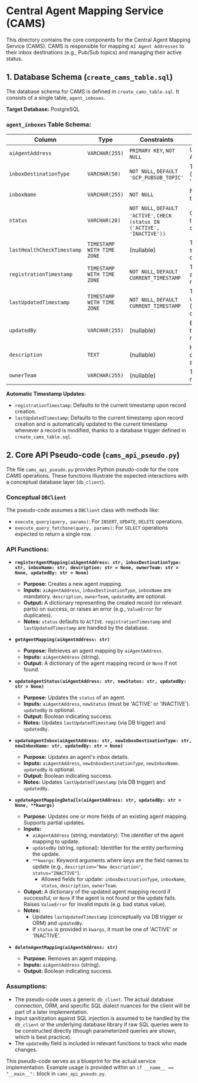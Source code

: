 # Central Agent Mapping Service (CAMS)

This directory contains the core components for the Central Agent Mapping Service (CAMS). CAMS is responsible for mapping `AI Agent Addresses` to their inbox destinations (e.g., Pub/Sub topics) and managing their active status.

## 1. Database Schema (`create_cams_table.sql`)

The database schema for CAMS is defined in `create_cams_table.sql`. It consists of a single table, `agent_inboxes`.

**Target Database:** PostgreSQL

### `agent_inboxes` Table Schema:

| Column                    | Type                     | Constraints                                     | Description                                                                 |
|---------------------------|--------------------------|-------------------------------------------------|-----------------------------------------------------------------------------|
| `aiAgentAddress`          | `VARCHAR(255)`           | `PRIMARY KEY`, `NOT NULL`                       | Unique identifier for an AI Agent.                                          |
| `inboxDestinationType`    | `VARCHAR(50)`            | `NOT NULL`, `DEFAULT 'GCP_PUBSUB_TOPIC'`        | Type of destination (e.g., 'GCP_PUBSUB_TOPIC').                             |
| `inboxName`               | `VARCHAR(255)`           | `NOT NULL`                                      | Name of the Pub/Sub topic or other inbox.                                   |
| `status`                  | `VARCHAR(20)`            | `NOT NULL`, `DEFAULT 'ACTIVE'`, `CHECK (status IN ('ACTIVE', 'INACTIVE'))` | Operational status of the AI Agent ('ACTIVE' or 'INACTIVE').              |
| `lastHealthCheckTimestamp`| `TIMESTAMP WITH TIME ZONE` | (nullable)                                      | Timestamp of the last successful health check (UTC).                        |
| `registrationTimestamp`   | `TIMESTAMP WITH TIME ZONE` | `NOT NULL`, `DEFAULT CURRENT_TIMESTAMP`         | Timestamp of when the agent mapping was first registered (UTC).             |
| `lastUpdatedTimestamp`    | `TIMESTAMP WITH TIME ZONE` | `NOT NULL`, `DEFAULT CURRENT_TIMESTAMP`         | Timestamp of the last update to this record (UTC). Auto-updates on modification. |
| `updatedBy`               | `VARCHAR(255)`           | (nullable)                                      | Entity (user or service) that last updated the record.                    |
| `description`             | `TEXT`                   | (nullable)                                      | Human-readable description of the agent.                                    |
| `ownerTeam`               | `VARCHAR(255)`           | (nullable)                                      | Team responsible for managing this AI Agent.                                |

**Automatic Timestamp Updates:**
*   `registrationTimestamp`: Defaults to the current timestamp upon record creation.
*   `lastUpdatedTimestamp`: Defaults to the current timestamp upon record creation and is automatically updated to the current timestamp whenever a record is modified, thanks to a database trigger defined in `create_cams_table.sql`.

## 2. Core API Pseudo-code (`cams_api_pseudo.py`)

The file `cams_api_pseudo.py` provides Python pseudo-code for the core CAMS operations. These functions illustrate the expected interactions with a conceptual database layer (`db_client`).

### Conceptual `DBClient`
The pseudo-code assumes a `DBClient` class with methods like:
*   `execute_query(query, params)`: For `INSERT`, `UPDATE`, `DELETE` operations.
*   `execute_query_fetchone(query, params)`: For `SELECT` operations expected to return a single row.

### API Functions:

*   **`registerAgentMapping(aiAgentAddress: str, inboxDestinationType: str, inboxName: str, description: str = None, ownerTeam: str = None, updatedBy: str = None)`**
    *   **Purpose:** Creates a new agent mapping.
    *   **Inputs:** `aiAgentAddress`, `inboxDestinationType`, `inboxName` are mandatory. `description`, `ownerTeam`, `updatedBy` are optional.
    *   **Output:** A dictionary representing the created record (or relevant parts) on success, or raises an error (e.g., `ValueError` for duplicates).
    *   **Notes:** `status` defaults to `ACTIVE`. `registrationTimestamp` and `lastUpdatedTimestamp` are handled by the database.

*   **`getAgentMapping(aiAgentAddress: str)`**
    *   **Purpose:** Retrieves an agent mapping by `aiAgentAddress`.
    *   **Inputs:** `aiAgentAddress` (string).
    *   **Output:** A dictionary of the agent mapping record or `None` if not found.

*   **`updateAgentStatus(aiAgentAddress: str, newStatus: str, updatedBy: str = None)`**
    *   **Purpose:** Updates the `status` of an agent.
    *   **Inputs:** `aiAgentAddress`, `newStatus` (must be 'ACTIVE' or 'INACTIVE'). `updatedBy` is optional.
    *   **Output:** Boolean indicating success.
    *   **Notes:** Updates `lastUpdatedTimestamp` (via DB trigger) and `updatedBy`.

*   **`updateAgentInbox(aiAgentAddress: str, newInboxDestinationType: str, newInboxName: str, updatedBy: str = None)`**
    *   **Purpose:** Updates an agent's inbox details.
    *   **Inputs:** `aiAgentAddress`, `newInboxDestinationType`, `newInboxName`. `updatedBy` is optional.
    *   **Output:** Boolean indicating success.
    *   **Notes:** Updates `lastUpdatedTimestamp` (via DB trigger) and `updatedBy`.

*   **`updateAgentMappingDetails(aiAgentAddress: str, updatedBy: str = None, **kwargs)`**
    *   **Purpose:** Updates one or more fields of an existing agent mapping. Supports partial updates.
    *   **Inputs:**
        *   `aiAgentAddress` (string, mandatory): The identifier of the agent mapping to update.
        *   `updatedBy` (string, optional): Identifier for the entity performing the update.
        *   `**kwargs`: Keyword arguments where keys are the field names to update (e.g., `description="New description"`, `status="INACTIVE"`).
            *   Allowed fields for update: `inboxDestinationType`, `inboxName`, `status`, `description`, `ownerTeam`.
    *   **Output:** A dictionary of the updated agent mapping record if successful, or `None` if the agent is not found or the update fails. Raises `ValueError` for invalid inputs (e.g. bad status value).
    *   **Notes:**
        *   Updates `lastUpdatedTimestamp` (conceptually via DB trigger or ORM) and `updatedBy`.
        *   If `status` is provided in `kwargs`, it must be one of 'ACTIVE' or 'INACTIVE'.

*   **`deleteAgentMapping(aiAgentAddress: str)`**
    *   **Purpose:** Removes an agent mapping.
    *   **Inputs:** `aiAgentAddress` (string).
    *   **Output:** Boolean indicating success.

### Assumptions:
*   The pseudo-code uses a generic `db_client`. The actual database connection, ORM, and specific SQL dialect nuances for the client will be part of a later implementation.
*   Input sanitization against SQL injection is assumed to be handled by the `db_client` or the underlying database library if raw SQL queries were to be constructed directly (though parameterized queries are shown, which is best practice).
*   The `updatedBy` field is included in relevant functions to track who made changes.

This pseudo-code serves as a blueprint for the actual service implementation. Example usage is provided within an `if __name__ == "__main__":` block in `cams_api_pseudo.py`.

